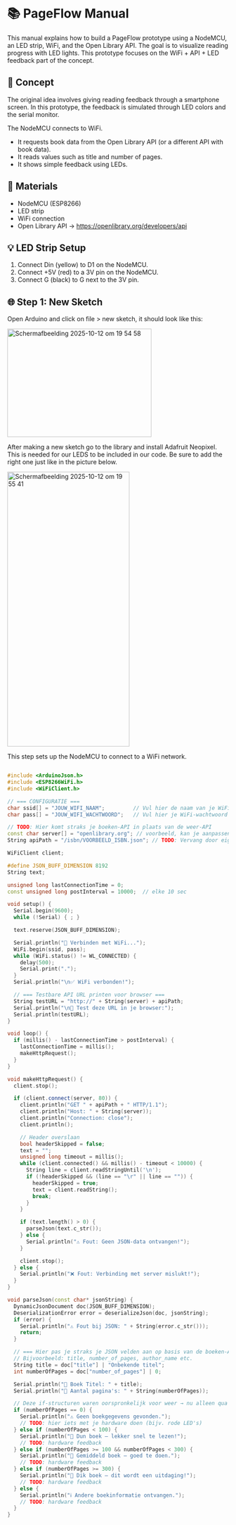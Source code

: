 # 📚 PageFlow Manual

This manual explains how to build a PageFlow prototype using a NodeMCU, an LED strip, WiFi, and the Open Library API.
The goal is to visualize reading progress with LED lights.
This prototype focuses on the WiFi + API + LED feedback part of the concept.

## 🧠 Concept

The original idea involves giving reading feedback through a smartphone screen.
In this prototype, the feedback is simulated through LED colors and the serial monitor.

The NodeMCU connects to WiFi.
- It requests book data from the Open Library API (or a different API with book data).
- It reads values such as title and number of pages.
- It shows simple feedback using LEDs.

## 🧰 Materials

- NodeMCU (ESP8266)
- LED strip
- WiFi connection
- Open Library API → https://openlibrary.org/developers/api

## 💡 LED Strip Setup
1. Connect Din (yellow) to D1 on the NodeMCU.
2. Connect +5V (red) to a 3V pin on the NodeMCU.
3. Connect G (black) to G next to the 3V pin.
 
## 🌐 Step 1: New Sketch
Open Arduino and click on file > new sketch, it should look like this:

<img width="328" height="246" alt="Scherm­afbeelding 2025-10-12 om 19 54 58" src="https://github.com/user-attachments/assets/3a421249-6ed4-4ed4-bd0e-a7b3b1aceaf7" />

After making a new sketch go to the library and install Adafruit Neopixel. This is needed for our LEDS to be included in our code. Be sure to add the right one just like in the picture below.

<img width="278" height="624" alt="Scherm­afbeelding 2025-10-12 om 19 55 41" src="https://github.com/user-attachments/assets/5c6f66d9-9a07-49eb-af93-802c3b7df02f" />

This step sets up the NodeMCU to connect to a WiFi network.



```cpp

#include <ArduinoJson.h>
#include <ESP8266WiFi.h>
#include <WiFiClient.h>

// === CONFIGURATIE ===
char ssid[] = "JOUW_WIFI_NAAM";         // Vul hier de naam van je WiFi in
char pass[] = "JOUW_WIFI_WACHTWOORD";   // Vul hier je WiFi-wachtwoord in

// TODO: Hier komt straks je boeken-API in plaats van de weer-API
const char server[] = "openlibrary.org"; // voorbeeld, kan je aanpassen
String apiPath = "/isbn/VOORBEELD_ISBN.json"; // TODO: Vervang door eigen endpoint of ISBN

WiFiClient client;

#define JSON_BUFF_DIMENSION 8192
String text;

unsigned long lastConnectionTime = 0;
const unsigned long postInterval = 10000;  // elke 10 sec

void setup() {
  Serial.begin(9600);
  while (!Serial) { ; }

  text.reserve(JSON_BUFF_DIMENSION);

  Serial.println("📡 Verbinden met WiFi...");
  WiFi.begin(ssid, pass);
  while (WiFi.status() != WL_CONNECTED) {
    delay(500);
    Serial.print(".");
  }
  Serial.println("\n✅ WiFi verbonden!");

  // === Testbare API URL printen voor browser ===
  String testURL = "http://" + String(server) + apiPath;
  Serial.println("\n🔗 Test deze URL in je browser:");
  Serial.println(testURL);
}

void loop() {
  if (millis() - lastConnectionTime > postInterval) {
    lastConnectionTime = millis();
    makeHttpRequest();
  }
}

void makeHttpRequest() {
  client.stop();

  if (client.connect(server, 80)) {
    client.println("GET " + apiPath + " HTTP/1.1");
    client.println("Host: " + String(server));
    client.println("Connection: close");
    client.println();

    // Header overslaan
    bool headerSkipped = false;
    text = "";
    unsigned long timeout = millis();
    while (client.connected() && millis() - timeout < 10000) {
      String line = client.readStringUntil('\n');
      if (!headerSkipped && (line == "\r" || line == "")) {
        headerSkipped = true;
        text = client.readString();
        break;
      }
    }

    if (text.length() > 0) {
      parseJson(text.c_str());
    } else {
      Serial.println("⚠️ Fout: Geen JSON-data ontvangen!");
    }

    client.stop();
  } else {
    Serial.println("❌ Fout: Verbinding met server mislukt!");
  }
}

void parseJson(const char* jsonString) {
  DynamicJsonDocument doc(JSON_BUFF_DIMENSION);
  DeserializationError error = deserializeJson(doc, jsonString);
  if (error) {
    Serial.println("⚠️ Fout bij JSON: " + String(error.c_str()));
    return;
  }

  // === Hier pas je straks je JSON velden aan op basis van de boeken-API ===
  // Bijvoorbeeld: title, number_of_pages, author_name etc.
  String title = doc["title"] | "Onbekende titel";
  int numberOfPages = doc["number_of_pages"] | 0;

  Serial.println("📖 Boek Titel: " + title);
  Serial.println("📄 Aantal pagina's: " + String(numberOfPages));

  // Deze if-structuren waren oorspronkelijk voor weer → nu alleen qua tekst aangepast
  if (numberOfPages == 0) {
    Serial.println("⚠️ Geen boekgegevens gevonden.");
    // TODO: hier iets met je hardware doen (bijv. rode LED's)
  } else if (numberOfPages < 100) {
    Serial.println("📘 Dun boek — lekker snel te lezen!");
    // TODO: hardware feedback
  } else if (numberOfPages >= 100 && numberOfPages < 300) {
    Serial.println("📗 Gemiddeld boek — goed te doen.");
    // TODO: hardware feedback
  } else if (numberOfPages >= 300) {
    Serial.println("📕 Dik boek — dit wordt een uitdaging!");
    // TODO: hardware feedback
  } else {
    Serial.println("ℹ️ Andere boekinformatie ontvangen.");
    // TODO: hardware feedback
  }
}

```

